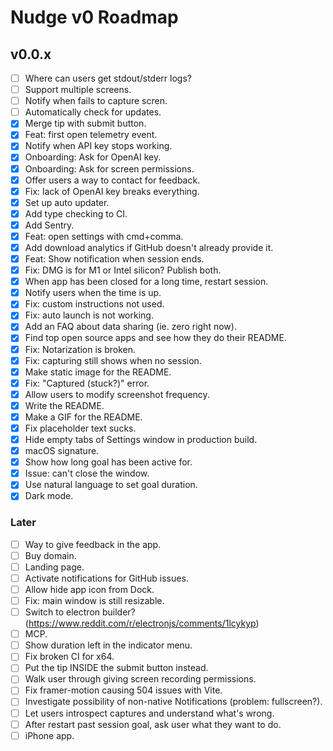 # Nudge v0 Roadmap

## v0.0.x

- [ ] Where can users get stdout/stderr logs?
- [ ] Support multiple screens.
- [ ] Notify when fails to capture scren.
- [ ] Automatically check for updates.
- [x] Merge tip with submit button.
- [x] Feat: first open telemetry event.
- [x] Notify when API key stops working.
- [x] Onboarding: Ask for OpenAI key.
- [x] Onboarding: Ask for screen permissions.
- [x] Offer users a way to contact for feedback.
- [x] Fix: lack of OpenAI key breaks everything.
- [x] Set up auto updater.
- [x] Add type checking to CI.
- [x] Add Sentry.
- [x] Feat: open settings with cmd+comma.
- [x] Add download analytics if GitHub doesn't already provide it.
- [x] Feat: Show notification when session ends.
- [x] Fix: DMG is for M1 or Intel silicon? Publish both.
- [x] When app has been closed for a long time, restart session.
- [x] Notify users when the time is up.
- [x] Fix: custom instructions not used.
- [x] Fix: auto launch is not working.
- [x] Add an FAQ about data sharing (ie. zero right now).
- [x] Find top open source apps and see how they do their README.
- [x] Fix: Notarization is broken.
- [x] Fix: capturing still shows when no session.
- [x] Make static image for the README.
- [x] Fix: "Captured (stuck?)" error.
- [x] Allow users to modify screenshot frequency.
- [x] Write the README.
- [x] Make a GIF for the README.
- [x] Fix placeholder text sucks.
- [x] Hide empty tabs of Settings window in production build.
- [x] macOS signature.
- [x] Show how long goal has been active for.
- [x] Issue: can't close the window.
- [x] Use natural language to set goal duration.
- [x] Dark mode.

### Later

- [ ] Way to give feedback in the app.
- [ ] Buy domain.
- [ ] Landing page.
- [ ] Activate notifications for GitHub issues.
- [ ] Allow hide app icon from Dock.
- [ ] Fix: main window is still resizable.
- [ ] Switch to electron builder? (https://www.reddit.com/r/electronjs/comments/1lcykyp)
- [ ] MCP.
- [ ] Show duration left in the indicator menu.
- [ ] Fix broken CI for x64.
- [ ] Put the tip INSIDE the submit button instead.
- [ ] Walk user through giving screen recording permissions.
- [ ] Fix framer-motion causing 504 issues with Vite.
- [ ] Investigate possibility of non-native Notifications (problem: fullscreen?).
- [ ] Let users introspect captures and understand what's wrong.
- [ ] After restart past session goal, ask user what they want to do.
- [ ] iPhone app.
